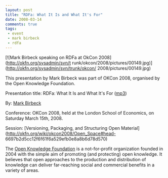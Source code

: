 ```yaml
---
layout: post
title: "RDFa: What It Is and What It's For"
date: 2008-03-14
comments: true
tags:
 - event
 - mark birbeck
 - rdfa
---
```

[![Mark Birbeck speaking on RDFa at OkCon 2008](http://okfn.org/sysadmin/svn/t
runk/okcon/2008/pictures/00149.jpg)](http://okfn.org/sysadmin/svn/trunk/okcon/
2008/pictures/00149.jpg)

This presentation by Mark Birbeck was part of OKCon 2008, organised by the
Open Knowledge Foundation.

<!-- more -->

  
Presentation title: RDFa: What It Is and What It's For
([mp3](http://okfn.org/okcon/2008/after#line-77))

  
By: [Mark Birbeck](/mark-birbeck)

  
Conference: OKCon 2008, held at the London School of Economics, on Saturday
March 15th, 2008.

  
Session: [Versioning, Packaging, and Structuring Open
Material](http://okfn.org/wiki/okcon2008/Open_Space#head-
6697b2d5cc12f6f61f6a529efb0e8a8b6d78d570)

  
The [Open Knowledge Foundation](http://okfn.org/) is a not-for-profit
organization founded in 2004 with the simple aim of promoting (and protecting)
open knowledge. It believes that open approaches to the production and
distribution of knowledge can deliver far-reaching social and commercial
benefits in a variety of areas.

